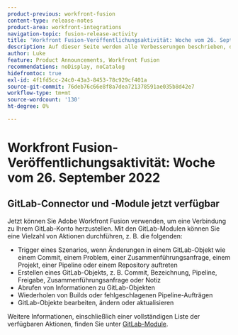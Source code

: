 ```yaml
---
product-previous: workfront-fusion
content-type: release-notes
product-area: workfront-integrations
navigation-topic: fusion-release-activity
title: 'Workfront Fusion-Veröffentlichungsaktivität: Woche vom 26. September 2022'
description: Auf dieser Seite werden alle Verbesserungen beschrieben, die in Adobe Workfront Fusion in der Woche vom 19. September 2022 vorgenommen wurden.
author: Luke
feature: Product Announcements, Workfront Fusion
recommendations: noDisplay, noCatalog
hidefromtoc: true
exl-id: 4f1fd5cc-24c0-43a3-8453-78c929cf401a
source-git-commit: 76deb76c66e8f8a7dea721378591ae035b8d42e7
workflow-type: tm+mt
source-wordcount: '130'
ht-degree: 0%

---
```


# Workfront Fusion-Veröffentlichungsaktivität: Woche vom 26. September 2022

## GitLab-Connector und -Module jetzt verfügbar

Jetzt können Sie Adobe Workfront Fusion verwenden, um eine Verbindung zu Ihrem GitLab-Konto herzustellen. Mit den GitLab-Modulen können Sie eine Vielzahl von Aktionen durchführen, z. B. die folgenden:

* Trigger eines Szenarios, wenn Änderungen in einem GitLab-Objekt wie einem Commit, einem Problem, einer Zusammenführungsanfrage, einem Projekt, einer Pipeline oder einem Repository auftreten
* Erstellen eines GitLab-Objekts, z. B. Commit, Bezeichnung, Pipeline, Freigabe, Zusammenführungsanfrage oder Notiz
* Abrufen von Informationen zu GitLab-Objekten
* Wiederholen von Builds oder fehlgeschlagenen Pipeline-Aufträgen
* GitLab-Objekte bearbeiten, ändern oder aktualisieren

Weitere Informationen, einschließlich einer vollständigen Liste der verfügbaren Aktionen, finden Sie unter [GitLab-Module](/help/quicksilver/workfront-fusion/apps-and-their-modules/gitlab-modules.md).
